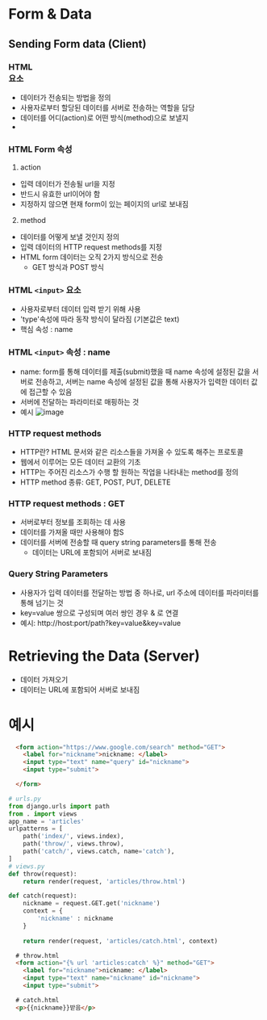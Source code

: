 # Form & Data

## Sending Form data (Client)
### HTML <form> 요소
- 데이터가 전송되는 방법을 정의
- 사용자로부터 할당된 데이터를 서버로 전송하는 역할을 담당
- 데이터를 어디(action)로 어떤 방식(method)으로 보낼지
- 
### HTML Form 속성
1. action
- 입력 데이터가 전송될 url을 지정
- 반드시 유효한 url이어야 함
- 지정하지 않으면 현재 form이 있는 페이지의 url로 보내짐

2. method
- 데이터를 어떻게 보낼 것인지 정의
- 입력 데이터의 HTTP request methods를 지정
- HTML form 데이터는 오직 2가지 방식으로 전송
  - GET 방식과 POST 방식

### HTML `<input>` 요소
- 사용자로부터 데이터 입력 받기 위해 사용
- 'type'속성에 따라 동작 방식이 달라짐 (기본값은 text)
- 핵심 속성 : name

### HTML `<input>` 속성 : name
- name: form를 통해 데이터를 제출(submit)했을 때 name 속성에 설정된 값을 서버로 전송하고, 서버는 name 속성에 설정된 값을 통해 사용자가 입력한 데이터 값에 접근할 수 있음
- 서버에 전달하는 파라미터로 매핑하는 것
- 예시
  ![image](https://user-images.githubusercontent.com/122726684/226237595-82a49fe6-257c-4bf0-8ff3-dc4b83576adb.png)


### HTTP request methods
- HTTP란? HTML 문서와 같은 리소스들을 가져올 수 있도록 해주는 프로토콜
- 웹에서 이루어는 모든 데이터 교환의 기초
- HTTP는 주어진 리소스가 수행 할 원하는 작업을 나타내는 method를 정의
- HTTP method 종류: GET, POST, PUT, DELETE

### HTTP request methods : GET
- 서버로부터 정보를 조회하는 데 사용
- 데이터를 가져올 때만 사용해야 함S
- 데이터를 서버에 전송할 때 query string parameters를 통해 전송
  - 데이터는 URL에 포함되어 서버로 보내짐
### Query String Parameters
- 사용자가 입력 데이터를 전달하는 방법 중 하나로, url 주소에 데이터를 파라미터를 통해 넘기는 것
- key=value 쌍으로 구성되며 여러 쌍인 경우 & 로 연결
- 예시: http://host:port/path?key=value&key=value

# Retrieving the Data (Server)
- 데이터 가져오기
- 데이터는 URL에 포함되어 서버로 보내짐

# 예시
```html
  <form action="https://www.google.com/search" method="GET">
    <label for="nickname">nickname: </label>
    <input type="text" name="query" id="nickname">
    <input type="submit">

  </form>
```

```python
# urls.py
from django.urls import path
from . import views
app_name = 'articles'
urlpatterns = [
    path('index/', views.index),
    path('throw/', views.throw),
    path('catch/', views.catch, name='catch'),
]
# views.py
def throw(request):
    return render(request, 'articles/throw.html')

def catch(request):
    nickname = request.GET.get('nickname')
    context = {
        'nickname' : nickname
    }
    
    return render(request, 'articles/catch.html', context)
```
```html
  # throw.html
  <form action="{% url 'articles:catch' %}" method="GET">
    <label for="nickname">nickname: </label>
    <input type="text" name="nickname" id="nickname">
    <input type="submit">

  # catch.html
  <p>{{nickname}}받음</p>
  
```